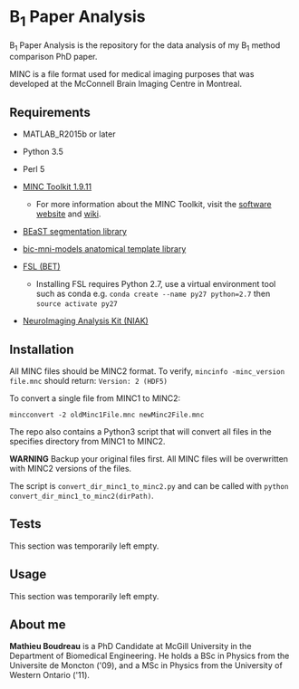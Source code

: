 # B<sub>1</sub> Paper Analysis

B<sub>1</sub> Paper Analysis is the repository for the data analysis of my B<sub>1</sub> method comparison PhD paper.

MINC is a file format used for medical imaging purposes that was developed at the McConnell Brain Imaging Centre in Montreal.

## Requirements

* MATLAB_R2015b or later

* Python 3.5

* Perl 5

* [MINC Toolkit 1.9.11](http://bic-mni.github.io)
   
     * For more information about the MINC Toolkit, visit the [software website](http://www.bic.mni.mcgill.ca/ServicesSoftware/MINC)
and [wiki](https://en.wikibooks.org/wiki/MINC).

* [BEaST segmentation library](http://bic-mni.github.io/#data-files-and-models)

* [bic-mni-models anatomical template library](http://bic-mni.github.io/#data-files-and-models)

* [FSL (BET)](http://fsl.fmrib.ox.ac.uk/fsl/fslwiki/FslInstallation)
    * Installing FSL requires Python 2.7, use a virtual environment tool such as conda 
      e.g. `conda create --name py27 python=2.7`
      then `source activate py27`

* [NeuroImaging Analysis Kit (NIAK)](https://www.nitrc.org/projects/niak/)

## Installation

All MINC files should be MINC2 format. To verify, `mincinfo -minc_version file.mnc` should return: `Version: 2 (HDF5)`

To convert a single file from MINC1 to MINC2:

`mincconvert -2 oldMinc1File.mnc newMinc2File.mnc`

The repo also contains a Python3 script that will convert all files in the specifies directory from MINC1 to MINC2.

**WARNING** Backup your original files first. All MINC files will be overwritten with MINC2 versions of the files.

The script is `convert_dir_minc1_to_minc2.py` and can be called with `python convert_dir_minc1_to_minc2(dirPath)`.

## Tests

This section was temporarily left empty.

## Usage

This section was temporarily left empty.

## About me

**Mathieu Boudreau** is a PhD Candidate at McGill University in the Department of Biomedical Engineering.
He holds a BSc in Physics from the Universite de Moncton ('09), and a MSc in Physics from the University 
of Western Ontario ('11).